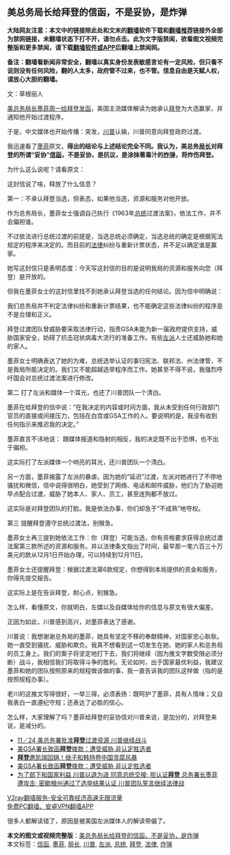  <h2>美总务局长给拜登的信函，不是妥协，是炸弹</h2> <p class="notice"><b>大陆网友注意：本文中的链接除此处和文末的<a href="https://github.com/bannedbook/fanqiang" >翻墙</a>软件下载和<a href="https://github.com/killgcd/justmysocks/blob/master/README.md">翻墙推荐</a>链接外全部为禁网链接，未翻墙状态下打不开，请勿点击。此为文字版禁闻，欲看图文视频完整版和更多禁闻，请下载<a href="https://github.com/bannedbook/fanqiang">翻墙软件或APP</a>后翻墙上禁闻网。</p><p>备注：翻墙看新闻非常安全，翻墙以真实身份发表敏感言论有一定风险，但只看不说则没有任何风险，翻的人太多，政府管不过来，也不管。信息自由是天赋人权，请放心大胆的翻墙。</b></p>  <div class="entry"> <p>文：草根丽人</p> <p><a href="https://www.bannedbook.org/bnews/cnnews/20201124/1436167.html">美总务局长墨菲周一给拜登发函</a>，美国主流媒体解读为她承认<a href="https://www.bannedbook.org/bnews/tag/%e6%8b%9c%e7%99%bb/" class="st_tag internal_tag" rel="tag" title="标签 拜登 下的日志">拜登</a>为大选赢家，并通知他开始过渡程序。</p> <p>于是，中文媒体也开始传播：突发，<a href="https://www.bannedbook.org/bnews/tag/%e5%b7%9d%e6%99%ae/" class="st_tag internal_tag" rel="tag" title="标签 川普 下的日志">川普</a>认输，川普同意向拜登政府过渡。</p> <p>我迅速看了<a href="https://www.bannedbook.org/bnews/tag/%E5%A2%A8%E8%8F%B2/" class="st_tag internal_tag" rel="tag" title="标签 墨菲 下的日志">墨菲</a>原文，<strong>得出的结论与上述结论完全不同。我认为，美总务<a href="https://www.bannedbook.org/bnews/tag/%E5%B1%80%E9%95%BF/" class="st_tag internal_tag" rel="tag" title="标签 局长 下的日志">局长</a>对拜登的所谓“妥协”<a href="https://www.bannedbook.org/bnews/tag/%E4%BF%A1%E5%87%BD/" class="st_tag internal_tag" rel="tag" title="标签 信函 下的日志">信函</a>，不是妥协，是抗议，是涂抹著毒汁的<a href="https://www.bannedbook.org/bnews/tag/%e7%82%b8%e5%bc%b9/" class="st_tag internal_tag" rel="tag" title="标签 炸弹 下的日志">炸弹</a>，将炸伤拜登。</strong></p> <p>为什么这么说呢？请看原文：<br /> </p> <p></p> <p>这封信说了啥，释放了什么信息？</p> <p>第一：不承认拜登当选，但表态，如果他当选，资源和服务对他开放。</p>  <p>作为总务局长，墨菲女士强调自己执行《1963年<a href="https://www.bannedbook.org/bnews/tag/%e6%80%bb%e7%bb%9f/" class="st_tag internal_tag" rel="tag" title="标签 总统 下的日志">总统</a>过渡法案》，依法工作，并不会偏袒谁。</p> <p>不过依法进行总统过渡的前提是，当选总统必须确定，当选总统的确定是根据宪法规定的程序来决定的。而目前的<a href="https://www.bannedbook.org/bnews/tag/%e6%b3%95%e5%be%8b/" class="st_tag internal_tag" rel="tag" title="标签 法律 下的日志">法律</a>纠纷与重新计票状态，并不足以确定谁是赢家。</p> <p>她写这封信只是表明态度：今天写这封信的目的是说明我局的资源和服务向您（拜登）是开放的。</p> <p>但我在墨菲女士的这封信里找不到她承认拜登当选的任何结论。因为信中明确说：</p> <p>我们总务局并不判定法律纠纷和重新计票结果，也不能确定这些法律纠纷的程序是不是合理和正义。</p> <p>拜登过渡团队曾威胁要采取法律行动，指责GSA未能为新一届政府提供支持，威胁国家安全，妨碍了抗击冠状病毒大流行的准备工作。有些<a href="https://www.bannedbook.org/bnews/tag/%e5%b7%a6%e6%b4%be/" class="st_tag internal_tag" rel="tag" title="标签 左派 下的日志">左派</a>人士还威胁她和她的家人。</p> <p>墨菲女士明确表达了她的为难，总统选举认证的事归宪法、联邦法、州法律管，不是我局所能决定的。我们又不能超越选举程序而工作。她甚至不得不说，我强烈呼吁国会对总统过渡法案进行修改。</p> <p>第二 打了左派和媒体一个耳光，也还了川普团队一个清白。</p>  <p>墨菲在给拜登的信中说：“在我决定的内容或时间方面，我从未受到任何行政部门官员的直接或间接压力，包括在白宫或GSA工作的人。要说明的是，我没有收到任何指示来推迟我的决定。”</p> <p>墨菲直言不讳地说： 跟媒体报道和隐射的相反，我的决定既不出于恐惧，也不出于偏袒。</p> <p>这实际打了左派媒体一个响亮的耳光，还川普团队一个清白。</p> <p>另一方面，墨菲揭露了左派的暴虐。因为她的“延迟”过渡，左派对她进行了不停地骚扰和微信，信中说得很明白，她受到了网络、电话和邮件威胁，他们为了胁迫她早点配合过渡，威胁了她本人、家人、员工，甚至连狗都不放过。</p> <p>这实际是对拜登团队的打脸。我是依法办事，你们却急于“不成熟”地夺权。</p> <p>第三 提醒拜登遵守总统过渡法，别猴急。</p> <p>墨菲女士再三提到她依法工作：你（拜登）可能当选，你有资格要求获得总统过渡法案第三款所述的资源和服务。并以法律条文指出了时间，最早那一笔六百三十万美元的款从12月1日开始办理，可以持续到12月11日。</p> <p>墨菲女士还提醒拜登：根据过渡法第6款规定，你想得到本局提供的资金和服务，你得先提交报告。</p>  <p>这实际上是在告诉拜登，耐心点，别猴急。</p> <p>怎么样，看懂原文，你就明白，左媒以及自媒体给你的信息与原文有很大偏差。</p> <p>正因为如此，川普感到高兴，对墨菲表达了感谢。</p> <p></p> <p>川普说：我想谢谢总务局的墨菲，她具有坚定不移的奉献精神，对国家忠心耿耿。她一直受到骚扰、威胁和欺负。我真不想看到这一切发生在她、她的家人和总务局的员工身上。我们的案子将坚定地打下去，我们将继续（因为推文字数受限必须分断）战斗，我相信我们将取得斗争的胜利。无论如何，出于国家最优利益，我建议墨菲和她的团队按照原来的规程做该做的事，我一直告诉我的团队这样做（指的是按照规程办事）。</p> <p>老川的这推文写得很好，一举三得，必须表扬：既呵护了墨菲，具有人情味；又自我表白一直遵纪守规；还表达了必胜的信心。</p> <p>怎么样，大家理解了吗？墨菲给拜登的妥协信对川普来说，是加分的，对拜登来说，是减分的。</p> <ul class='op-related-articles' title='相关阅读'> <li><a href='https://www.bannedbook.org/bnews/taiwannews/20201124/1436343.html' target='_blank'>11／24 美总务署批准<b>拜登</b>过渡资源 川普继续战斗</a></li> <li><a href='https://www.bannedbook.org/bnews/bannedvideo/20201124/1436311.html' target='_blank'>美GSA署长致函<b>拜登</b>拨款：遭受威胁.非认定胜选者</a></li> <li><a href='https://www.bannedbook.org/bnews/taiwannews/20201124/1436267.html' target='_blank'><b>拜登</b>邀凯瑞回锅！继子和韩特卷中国贪腐风暴</a></li> <li><a href='https://www.bannedbook.org/bnews/taiwannews/20201124/1436266.html' target='_blank'>美GSA署长致函<b>拜登</b>拨款：遭受威胁 非认定胜选者</a></li> <li><a href='https://www.bannedbook.org/bnews/bannedvideo/20201124/1436226.html' target='_blank'>为了部下和国家利益 川普以退为进 同意总统交接; 拒认证<b>拜登</b> 总务署长墨菲遭攻击; 密歇根州通过了选举结果认证 川普团队誓言继续法律战</a></li> </ul> <p class="texttj"> <a href="https://www.bannedbook.org/forum23/topic22702.html" target="_blank">V2ray翻墙服务-安全可靠经济高速无限流量</a><br/> <a href="https://github.com/bannedbook/fanqiang/wiki/%E7%A6%81%E9%97%BB%E7%BD%91%E5%AE%89%E5%8D%93%E7%BF%BB%E5%A2%99%E6%96%B0%E9%97%BBAPP" target="_blank">免费PC翻墙、安卓VPN翻墙APP</a></p><p>很多人都解读错了，原因是被美国左派媒体人的解读带偏了。</p> <a name='sharetosocial'></a>       <div><b>本文的图文或视频完整版</b>：<a href='https://www.bannedbook.org/bnews/cbnews/20201124/1436333.html'>美总务局长给拜登的信函，不是妥协，是炸弹</a></div>  </div><!--END ENTRY--> <div class="postfooter"> <div>本文标签：<a href="https://www.bannedbook.org/bnews/tag/%E4%BF%A1%E5%87%BD/" rel="tag">信函</a>, <a href="https://www.bannedbook.org/bnews/tag/%E5%A2%A8%E8%8F%B2/" rel="tag">墨菲</a>, <a href="https://www.bannedbook.org/bnews/tag/%E5%B1%80%E9%95%BF/" rel="tag">局长</a>, <a href="https://www.bannedbook.org/bnews/tag/%e5%b7%9d%e6%99%ae/" rel="tag">川普</a>, <a href="https://www.bannedbook.org/bnews/tag/%e5%b7%a6%e6%b4%be/" rel="tag">左派</a>, <a href="https://www.bannedbook.org/bnews/tag/%e6%80%bb%e7%bb%9f/" rel="tag">总统</a>, <a href="https://www.bannedbook.org/bnews/tag/%e6%8b%9c%e7%99%bb/" rel="tag">拜登</a>, <a href="https://www.bannedbook.org/bnews/tag/%e6%b3%95%e5%be%8b/" rel="tag">法律</a>, <a href="https://www.bannedbook.org/bnews/tag/%e7%82%b8%e5%bc%b9/" rel="tag">炸弹</a></div>  </div><!--END POSTFOOTER--> 